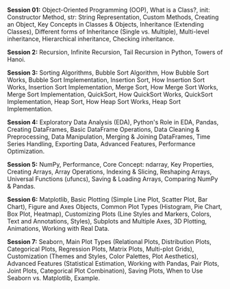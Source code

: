 **Session 01:** Object-Oriented Programming (OOP), What is a Class?, init: Constructor Method, str: String Representation, Custom Methods, Creating an Object, Key Concepts in Classes & Objects, Inheritance (Extending Classes), Different forms of Inheritance (Single vs. Multiple), Multi-level inheritance, Hierarchical inheritance, Checking inheritance.

**Session 2:** Recursion, Infinite Recursion, Tail Recursion in Python, Towers of Hanoi.

**Session 3:** Sorting Algorithms, Bubble Sort Algorithm, How Bubble Sort Works, Bubble Sort Implementation, Insertion Sort, How Insertion Sort Works, Insertion Sort Implementation, Merge Sort, How Merge Sort Works, Merge Sort Implementation, QuickSort, How QuickSort Works, QuickSort Implementation, Heap Sort, How Heap Sort Works, Heap Sort Implementation.

**Session 4:** Exploratory Data Analysis (EDA), Python's Role in EDA, Pandas, Creating DataFrames, Basic DataFrame Operations, Data Cleaning & Preprocessing, Data Manipulation, Merging & Joining DataFrames, Time Series Handling, Exporting Data, Advanced Features, Performance Optimization.

**Session 5:** NumPy, Performance, Core Concept: ndarray, Key Properties, Creating Arrays, Array Operations, Indexing & Slicing, Reshaping Arrays, Universal Functions (ufuncs), Saving & Loading Arrays, Comparing NumPy & Pandas.

**Session 6:** Matplotlib, Basic Plotting (Simple Line Plot, Scatter Plot, Bar Chart), Figure and Axes Objects, Common Plot Types (Histogram, Pie Chart, Box Plot, Heatmap), Customizing Plots (Line Styles and Markers, Colors, Text and Annotations, Styles), Subplots and Multiple Axes, 3D Plotting, Animations, Working with Real Data.

**Session 7:** Seaborn, Main Plot Types (Relational Plots, Distribution Plots, Categorical Plots, Regression Plots, Matrix Plots, Multi-plot Grids), Customization (Themes and Styles, Color Palettes, Plot Aesthetics), Advanced Features (Statistical Estimation, Working with Pandas, Pair Plots, Joint Plots, Categorical Plot Combination), Saving Plots, When to Use Seaborn vs. Matplotlib, Example.
